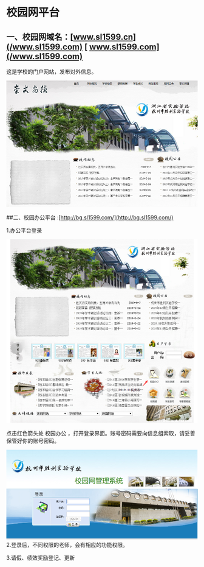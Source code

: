 # 校园网平台

## 一、校园网域名：[www.sl1599.cn](/www.sl1599.com)   [ www.sl1599.com](/www.sl1599.com)

这是学校的门户网站，发布对外信息。

![](/assets/QQ截图20200417103850.png)

\#\#二、校园办公平台    :[http://bg.sl1599.com/](http://bg.sl1599.com/)

1.办公平台登录

![](/assets/2.png)

点击红色箭头处  校园办公  ，打开登录界面。账号密码需要向信息组索取，请妥善保管好你的账号密码。

![](/assets/3.png)2.登录后，不同权限的老师，会有相应的功能权限。

3.请假、绩效奖励登记、更新

